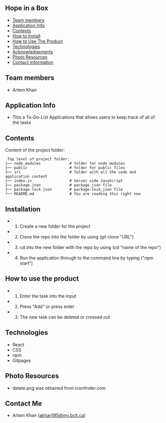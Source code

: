 ## Hope in a Box

* [Team members](#team-members)
* [Application Info](#Application-Info)
* [Contents](#Contents)
* [How to Install](#installation)
* [How to Use The Product](#how-to-use-the-product)
* [Technologies](#technologies)
* [Acknowledgements](#acknowledgements)
* [Photo Resources](#photo-resources)
* [Contact Information](#contact-me)

## Team members
- Artem Khan 

## Application Info
- This a To-Do-List Applications that allows users to keep track of all of the tasks

## Contents
Content of the project folder:

```
 Top level of project folder: 
├── node_modules             # folder for node modules 
├── public                   # folder for public files
├── src                      # folder with all the code and application content
├── index.js                 # Server side JavaScript
├── package.json             # package.json file 
├── package-lock.json        # package-lock.json file 
└── README.md                # You are reading this right now

```
## Installation
 - 1) Create a new folder for the project 
 - 2) Clone the repo into the folder by using (git clone "URL")
 - 3) cd into the new folder with the repo by using (cd "name of the repo")
 - 4) Run the application through to the command line by typing ("npm start")

## How to use the product
- 1) Enter the task into the input 
- 2) Press "Add" or press enter
- 3) The new task can be deleted or crossed out 

## Technologies
- React
- CSS
- npm
- Gitpages

## Photo Resources  
- delete.png was obtained from iconfinder.com

## Contact Me
- Artem Khan (akhan195@my.bcit.ca)